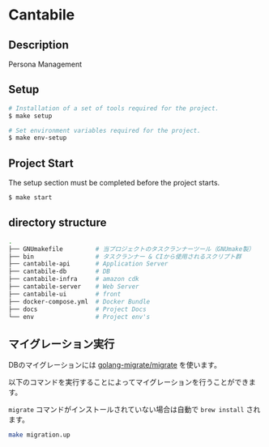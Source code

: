 # Cantabile

## Description

Persona Management

## Setup

```sh
# Installation of a set of tools required for the project.
$ make setup

# Set environment variables required for the project.
$ make env-setup
```

## Project Start

The setup section must be completed before the project starts.

```sh
$ make start
```

## directory structure

```sh
.
├── GNUmakefile         # 当プロジェクトのタスクランナーツール（GNUmake製）
├── bin                 # タスクランナー & CIから使用されるスクリプト群
├── cantabile-api       # Application Server
├── cantabile-db        # DB
├── cantabile-infra     # amazon cdk
├── cantabile-server    # Web Server
├── cantabile-ui        # front
├── docker-compose.yml  # Docker Bundle
├── docs                # Project Docs
└── env                 # Project env's
```

## マイグレーション実行

DBのマイグレーションには [golang-migrate/migrate](https://github.com/golang-migrate/migrate) を使います。

以下のコマンドを実行することによってマイグレーションを行うことができます。

`migrate` コマンドがインストールされていない場合は自動で `brew install` されます。

```sh
make migration.up
```